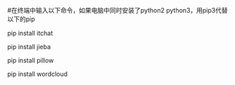 #在终端中输入以下命令，如果电脑中同时安装了python2 python3，用pip3代替以下的pip

pip install itchat

pip install jieba

pip install pillow

pip install wordcloud

